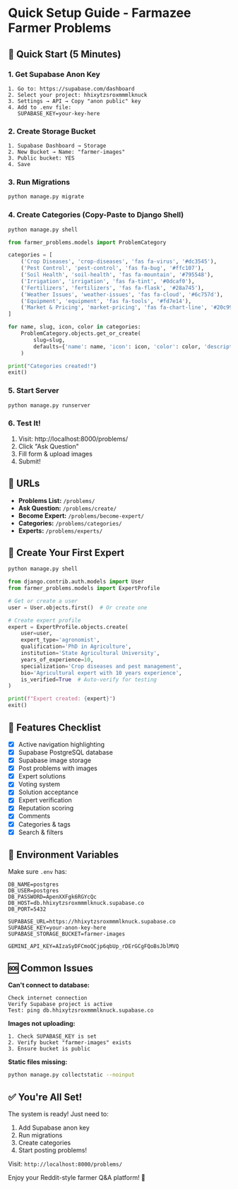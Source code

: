 # Quick Setup Guide - Farmazee Farmer Problems

## 🚀 Quick Start (5 Minutes)

### 1. Get Supabase Anon Key
```
1. Go to: https://supabase.com/dashboard
2. Select your project: hhixytzsroxmmmlknuck
3. Settings → API → Copy "anon public" key
4. Add to .env file:
   SUPABASE_KEY=your-key-here
```

### 2. Create Storage Bucket
```
1. Supabase Dashboard → Storage
2. New Bucket → Name: "farmer-images"
3. Public bucket: YES
4. Save
```

### 3. Run Migrations
```bash
python manage.py migrate
```

### 4. Create Categories (Copy-Paste to Django Shell)
```bash
python manage.py shell
```

```python
from farmer_problems.models import ProblemCategory

categories = [
    ('Crop Diseases', 'crop-diseases', 'fas fa-virus', '#dc3545'),
    ('Pest Control', 'pest-control', 'fas fa-bug', '#ffc107'),
    ('Soil Health', 'soil-health', 'fas fa-mountain', '#795548'),
    ('Irrigation', 'irrigation', 'fas fa-tint', '#0dcaf0'),
    ('Fertilizers', 'fertilizers', 'fas fa-flask', '#28a745'),
    ('Weather Issues', 'weather-issues', 'fas fa-cloud', '#6c757d'),
    ('Equipment', 'equipment', 'fas fa-tools', '#fd7e14'),
    ('Market & Pricing', 'market-pricing', 'fas fa-chart-line', '#20c997'),
]

for name, slug, icon, color in categories:
    ProblemCategory.objects.get_or_create(
        slug=slug,
        defaults={'name': name, 'icon': icon, 'color': color, 'description': f'{name} related problems'}
    )

print("Categories created!")
exit()
```

### 5. Start Server
```bash
python manage.py runserver
```

### 6. Test It!
1. Visit: http://localhost:8000/problems/
2. Click "Ask Question"
3. Fill form & upload images
4. Submit!

## 📱 URLs

- **Problems List:** `/problems/`
- **Ask Question:** `/problems/create/`
- **Become Expert:** `/problems/become-expert/`
- **Categories:** `/problems/categories/`
- **Experts:** `/problems/experts/`

## 👤 Create Your First Expert

```bash
python manage.py shell
```

```python
from django.contrib.auth.models import User
from farmer_problems.models import ExpertProfile

# Get or create a user
user = User.objects.first()  # Or create one

# Create expert profile
expert = ExpertProfile.objects.create(
    user=user,
    expert_type='agronomist',
    qualification='PhD in Agriculture',
    institution='State Agricultural University',
    years_of_experience=10,
    specialization='Crop diseases and pest management',
    bio='Agricultural expert with 10 years experience',
    is_verified=True  # Auto-verify for testing
)

print(f"Expert created: {expert}")
exit()
```

## 🎯 Features Checklist

- [x] Active navigation highlighting
- [x] Supabase PostgreSQL database
- [x] Supabase image storage
- [x] Post problems with images
- [x] Expert solutions
- [x] Voting system
- [x] Solution acceptance
- [x] Expert verification
- [x] Reputation scoring
- [x] Comments
- [x] Categories & tags
- [x] Search & filters

## 🔑 Environment Variables

Make sure `.env` has:
```env
DB_NAME=postgres
DB_USER=postgres
DB_PASSWORD=ApenXXFgk6RGYcQc
DB_HOST=db.hhixytzsroxmmmlknuck.supabase.co
DB_PORT=5432

SUPABASE_URL=https://hhixytzsroxmmmlknuck.supabase.co
SUPABASE_KEY=your-anon-key-here
SUPABASE_STORAGE_BUCKET=farmer-images

GEMINI_API_KEY=AIzaSyDFCmoQCjp6qbUp_rDErGCgFQoBsJblMVQ
```

## 🆘 Common Issues

**Can't connect to database:**
```
Check internet connection
Verify Supabase project is active
Test: ping db.hhixytzsroxmmmlknuck.supabase.co
```

**Images not uploading:**
```
1. Check SUPABASE_KEY is set
2. Verify bucket "farmer-images" exists
3. Ensure bucket is public
```

**Static files missing:**
```bash
python manage.py collectstatic --noinput
```

## ✅ You're All Set!

The system is ready! Just need to:
1. Add Supabase anon key
2. Run migrations
3. Create categories
4. Start posting problems!

Visit: `http://localhost:8000/problems/`

Enjoy your Reddit-style farmer Q&A platform! 🌾


